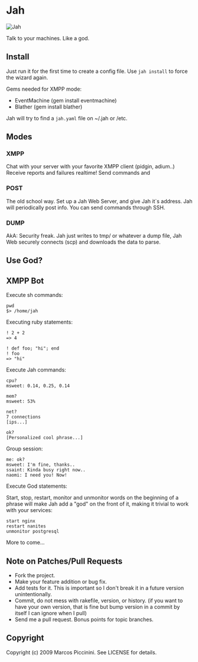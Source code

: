 # Jah

![Jah](http://fireho.com/system/jahlogo.png)

Talk to your machines. Like a god.

## Install

Just run it for the first time to create a config file.
Use `jah install` to force the wizard again.

Gems needed for XMPP mode:

* EventMachine (gem install eventmachine)
* Blather      (gem install blather)


Jah will try to find a `jah.yaml` file on ~/.jah or /etc.


## Modes

### XMPP

Chat with your server with your favorite XMPP client (pidgin, adium..)
Receive reports and failures realtime!
Send commands and


### POST

The old school way. Set up a Jah Web Server, and give Jah it`s address.
Jah will periodically post info. You can send commands through SSH.


### DUMP

AkA: Security freak. Jah just writes to tmp/ or whatever a dump file,
Jah Web securely connects (scp) and downloads the data to parse.


## Use God?


## XMPP Bot


Execute sh commands:

    pwd
    $> /home/jah


Executing ruby statements:

    ! 2 + 2
    => 4

    ! def foo; "hi"; end
    ! foo
    => "hi"


Execute Jah commands:

    cpu?
    msweet: 0.14, 0.25, 0.14

    mem?
    msweet: 53%

    net?
    7 connections
    [ips...]

    ok?
    [Personalized cool phrase...]


Group session:

    me: ok?
    msweet: I'm fine, thanks..
    ssaint: Kinda busy right now..
    naomi: I need you! Now!


Execute God statements:

Start, stop, restart, monitor and unmonitor words on the beginning
of a phrase will make Jah add a "god" on the front of it, making it
trivial to work with your services:


    start nginx
    restart nanites
    unmonitor postgresql


More to come...



## Note on Patches/Pull Requests

* Fork the project.
* Make your feature addition or bug fix.
* Add tests for it. This is important so I don't break it in a
  future version unintentionally.
* Commit, do not mess with rakefile, version, or history.
  (if you want to have your own version, that is fine but
   bump version in a commit by itself I can ignore when I pull)
* Send me a pull request. Bonus points for topic branches.

## Copyright

Copyright (c) 2009 Marcos Piccinini. See LICENSE for details.
